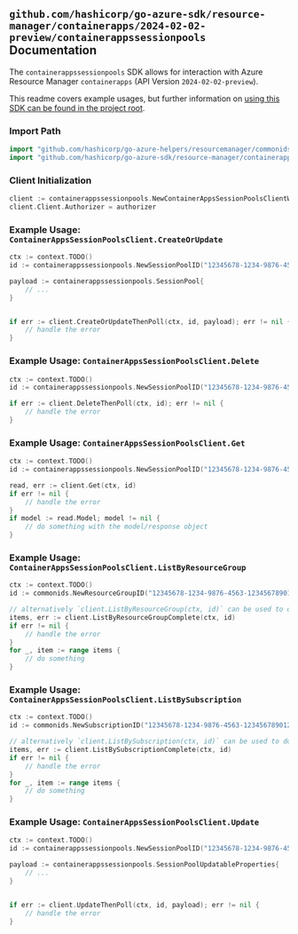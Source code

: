 
## `github.com/hashicorp/go-azure-sdk/resource-manager/containerapps/2024-02-02-preview/containerappssessionpools` Documentation

The `containerappssessionpools` SDK allows for interaction with Azure Resource Manager `containerapps` (API Version `2024-02-02-preview`).

This readme covers example usages, but further information on [using this SDK can be found in the project root](https://github.com/hashicorp/go-azure-sdk/tree/main/docs).

### Import Path

```go
import "github.com/hashicorp/go-azure-helpers/resourcemanager/commonids"
import "github.com/hashicorp/go-azure-sdk/resource-manager/containerapps/2024-02-02-preview/containerappssessionpools"
```


### Client Initialization

```go
client := containerappssessionpools.NewContainerAppsSessionPoolsClientWithBaseURI("https://management.azure.com")
client.Client.Authorizer = authorizer
```


### Example Usage: `ContainerAppsSessionPoolsClient.CreateOrUpdate`

```go
ctx := context.TODO()
id := containerappssessionpools.NewSessionPoolID("12345678-1234-9876-4563-123456789012", "example-resource-group", "sessionPoolName")

payload := containerappssessionpools.SessionPool{
	// ...
}


if err := client.CreateOrUpdateThenPoll(ctx, id, payload); err != nil {
	// handle the error
}
```


### Example Usage: `ContainerAppsSessionPoolsClient.Delete`

```go
ctx := context.TODO()
id := containerappssessionpools.NewSessionPoolID("12345678-1234-9876-4563-123456789012", "example-resource-group", "sessionPoolName")

if err := client.DeleteThenPoll(ctx, id); err != nil {
	// handle the error
}
```


### Example Usage: `ContainerAppsSessionPoolsClient.Get`

```go
ctx := context.TODO()
id := containerappssessionpools.NewSessionPoolID("12345678-1234-9876-4563-123456789012", "example-resource-group", "sessionPoolName")

read, err := client.Get(ctx, id)
if err != nil {
	// handle the error
}
if model := read.Model; model != nil {
	// do something with the model/response object
}
```


### Example Usage: `ContainerAppsSessionPoolsClient.ListByResourceGroup`

```go
ctx := context.TODO()
id := commonids.NewResourceGroupID("12345678-1234-9876-4563-123456789012", "example-resource-group")

// alternatively `client.ListByResourceGroup(ctx, id)` can be used to do batched pagination
items, err := client.ListByResourceGroupComplete(ctx, id)
if err != nil {
	// handle the error
}
for _, item := range items {
	// do something
}
```


### Example Usage: `ContainerAppsSessionPoolsClient.ListBySubscription`

```go
ctx := context.TODO()
id := commonids.NewSubscriptionID("12345678-1234-9876-4563-123456789012")

// alternatively `client.ListBySubscription(ctx, id)` can be used to do batched pagination
items, err := client.ListBySubscriptionComplete(ctx, id)
if err != nil {
	// handle the error
}
for _, item := range items {
	// do something
}
```


### Example Usage: `ContainerAppsSessionPoolsClient.Update`

```go
ctx := context.TODO()
id := containerappssessionpools.NewSessionPoolID("12345678-1234-9876-4563-123456789012", "example-resource-group", "sessionPoolName")

payload := containerappssessionpools.SessionPoolUpdatableProperties{
	// ...
}


if err := client.UpdateThenPoll(ctx, id, payload); err != nil {
	// handle the error
}
```
